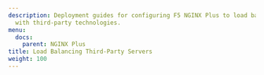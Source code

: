 ```yaml
---
description: Deployment guides for configuring F5 NGINX Plus to load balance or interoperate
  with third-party technologies.
menu:
  docs:
    parent: NGINX Plus
title: Load Balancing Third-Party Servers
weight: 100
---
```

